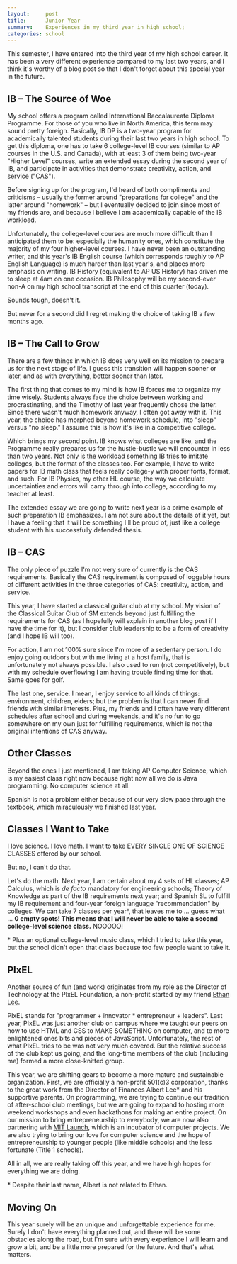 ```yaml
---
layout:     post
title:      Junior Year
summary:    Experiences in my third year in high school;
categories: school
---
```


This semester, I have entered into the third year of my high school career. It
has been a very different experience compared to my last two years, and I think
it's worthy of a blog post so that I don't forget about this special year in
the future.

## IB – The Source of Woe

My school offers a program called International Baccalaureate Diploma
Programme. For those of you who live in North America, this term may sound
pretty foreign. Basically, IB DP is a two-year program for academically
talented students during their last two years in high school. To get this
diploma, one has to take 6 college-level IB courses (similar to AP courses in
the U.S. and Canada), with at least 3 of them being two-year "Higher Level"
courses, write an extended essay during the second year of IB, and participate
in activities that demonstrate creativity, action, and service ("CAS").

Before signing up for the program, I'd heard of both compliments and criticisms
– usually the former around "preparations for college" and the latter around
"homework" – but I eventually decided to join since most of my friends are, and
because I believe I am academically capable of the IB workload.

Unfortunately, the college-level courses are much more difficult than I
anticipated them to be: especially the humanity ones, which constitute the
majority of my four higher-level courses. I have never been an outstanding
writer, and this year's IB English course (which corresponds roughly to AP
English Language) is much harder than last year's, and places more emphasis on
writing. IB History (equivalent to AP US History) has driven me to sleep at 4am
on one occasion. IB Philosophy will be my second-ever non-A on my high school
transcript at the end of this quarter (today).

Sounds tough, doesn't it.

But never for a second did I regret making the choice of taking IB a few months
ago.

## IB – The Call to Grow

There are a few things in which IB does very well on its mission to prepare us
for the next stage of life. I guess this transition will happen sooner or
later, and as with everything, better sooner than later.

The first thing that comes to my mind is how IB forces me to organize my time
wisely. Students always face the choice between working and procrastinating,
and the Timothy of last year frequently chose the latter. Since there wasn't
much homework anyway, I often got away with it. This year, the choice has
morphed beyond homework schedule, into "sleep" versus "no sleep." I assume this
is how it's like in a competitive college.

Which brings my second point. IB knows what colleges are like, and the
Programme really prepares us for the hustle-bustle we will encounter in less
than two years. Not only is the workload something IB tries to imitate
colleges, but the format of the classes too. For example, I have to write
papers for IB math class that feels really college-y with proper fonts, format,
and such. For IB Physics, my other HL course, the way we calculate
uncertainties and errors will carry through into college, according to my
teacher at least.

The extended essay we are going to write next year is a prime example of such
preparation IB emphasizes. I am not sure about the details of it yet, but I
have a feeling that it will be something I'll be proud of, just like a college
student with his successfully defended thesis.

## IB – CAS

The only piece of puzzle I'm not very sure of currently is the CAS
requirements. Basically the CAS requirement is composed of loggable hours of
different activities in the three categories of CAS: creativity, action, and
service.

This year, I have started a classical guitar club at my school. My vision of
the Classical Guitar Club of SM extends beyond just fulfilling the requirements
for CAS (as I hopefully will explain in another blog post if I have the time
for it), but I consider club leadership to be a form of creativity (and I hope
IB will too).

For action, I am not 100% sure since I'm more of a sedentary person. I do enjoy
going outdoors but with me living at a host family, that is unfortunately not
always possible. I also used to run (not competitively), but with my schedule
overflowing I am having trouble finding time for that. Same goes for golf.

The last one, service. I mean, I enjoy service to all kinds of things:
environment, children, elders; but the problem is that I can never find friends
with similar interests. Plus, my friends and I often have very different
schedules after school and during weekends, and it's no fun to go somewhere on
my own just for fulfilling requirements, which is not the original intentions
of CAS anyway.

## Other Classes

Beyond the ones I just mentioned, I am taking AP Computer Science, which is my
easiest class right now because right now all we do is Java programming. No
computer science at all.

Spanish is not a problem either because of our very slow pace through the
textbook, which miraculously we finished last year.

## Classes I Want to Take

I love science. I love math. I want to take EVERY SINGLE ONE OF SCIENCE CLASSES
offered by our school.

But no, I can't do that.

Let's do the math. Next year, I am certain about my 4 sets of HL classes; AP
Calculus, which is *de facto* mandatory for engineering schools; Theory of
Knowledge as part of the IB requirements next year; and Spanish SL to fulfill
my IB requirement and four-year foreign language "recommendation" by colleges.
We can take 7 classes per year\*, that leaves me to … guess what … **0 empty
spots! This means that I will never be able to take a second college-level
science class.** NOOOOO!

\* Plus an optional college-level music class, which I tried to take this year,
but the school didn't open that class because too few people want to take it.

## PIxEL

Another source of fun (and work) originates from my role as the Director of
Technology at the PIxEL Foundation, a non-profit started by my friend
[Ethan Lee][el].

PIxEL stands for "programmer + innovator * entrepreneur + leaders". Last year,
PIxEL was just another club on campus where we taught our peers on how to use
HTML and CSS to MAKE SOMETHING on computer, and to more enlightened ones bits
and pieces of JavaScript. Unfortunately, the rest of what PIxEL tries to be was
not very much covered. But the relative success of the club kept us going, and
the long-time members of the club (including me) formed a more close-knitted
group.

This year, we are shifting gears to become a more mature and sustainable
organization. First, we are officially a non-profit 501(c)3 corporation, thanks
to the great work from the Director of Finances Albert Lee\* and his supportive
parents. On programming, we are trying to continue our tradition of
after-school club meetings, but we are going to expand to hosting more weekend
workshops and even hackathons for making an entire project. On our mission to
bring entrepreneurship to everybody, we are now also partnering with [MIT
Launch][ml], which is an incubator of computer projects. We are also trying to
bring our love for computer science and the hope of entrepreneurship to younger
people (like middle schools) and the less fortunate (Title 1 schools).

All in all, we are really taking off this year, and we have high hopes for
everything we are doing.

\* Despite their last name, Albert is not related to Ethan.

[el]: https://ethanl.ee/
[ml]: http://www.mitlaunchclubs.com/

## Moving On

This year surely will be an unique and unforgettable experience for me. Surely
I don't have everything planned out, and there will be some obstacles along the
road, but I'm sure with every experience I will learn and grow a bit, and be a
little more prepared for the future. And that's what matters.
